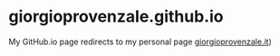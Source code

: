 # giorgioprovenzale.github.io
My GitHub.io page redirects to my personal page [giorgioprovenzale.it](https://www.giorgioprovenzale.it))

